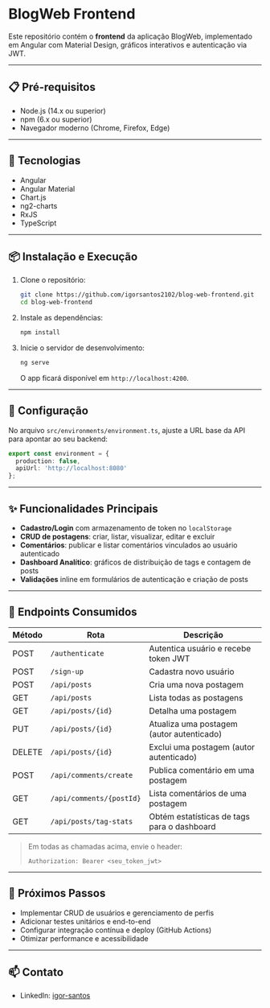 # BlogWeb Frontend

Este repositório contém o **frontend** da aplicação BlogWeb, implementado em Angular com Material Design, gráficos interativos e autenticação via JWT.

---

## 📋 Pré-requisitos

* Node.js (14.x ou superior)
* npm (6.x ou superior)
* Navegador moderno (Chrome, Firefox, Edge)

---

## 🚀 Tecnologias

* Angular
* Angular Material
* Chart.js
* ng2-charts
* RxJS
* TypeScript

---

## 📦 Instalação e Execução

1. Clone o repositório:

   ```bash
   git clone https://github.com/igorsantos2102/blog-web-frontend.git
   cd blog-web-frontend
   ```

2. Instale as dependências:

   ```bash
   npm install
   ```

3. Inicie o servidor de desenvolvimento:

   ```bash
   ng serve
   ```

   O app ficará disponível em `http://localhost:4200`.

---

## 🔧 Configuração

No arquivo `src/environments/environment.ts`, ajuste a URL base da API para apontar ao seu backend:

```ts
export const environment = {
  production: false,
  apiUrl: 'http://localhost:8080'
};
```

---

## ✨ Funcionalidades Principais

* **Cadastro/Login** com armazenamento de token no `localStorage`
* **CRUD de postagens**: criar, listar, visualizar, editar e excluir
* **Comentários**: publicar e listar comentários vinculados ao usuário autenticado
* **Dashboard Analítico**: gráficos de distribuição de tags e contagem de posts
* **Validações** inline em formulários de autenticação e criação de posts

---

## 🔗 Endpoints Consumidos

| Método | Rota                     | Descrição                                   |
| ------ | ------------------------ | ------------------------------------------- |
| POST   | `/authenticate`          | Autentica usuário e recebe token JWT        |
| POST   | `/sign-up`               | Cadastra novo usuário                       |
| POST   | `/api/posts`             | Cria uma nova postagem                      |
| GET    | `/api/posts`             | Lista todas as postagens                    |
| GET    | `/api/posts/{id}`        | Detalha uma postagem                        |
| PUT    | `/api/posts/{id}`        | Atualiza uma postagem (autor autenticado)   |
| DELETE | `/api/posts/{id}`        | Exclui uma postagem (autor autenticado)     |
| POST   | `/api/comments/create`   | Publica comentário em uma postagem          |
| GET    | `/api/comments/{postId}` | Lista comentários de uma postagem           |
| GET    | `/api/posts/tag-stats`   | Obtém estatísticas de tags para o dashboard |

> Em todas as chamadas acima, envie o header:
>
> ```
> Authorization: Bearer <seu_token_jwt>
> ```

---

## 📄 Próximos Passos

* Implementar CRUD de usuários e gerenciamento de perfis
* Adicionar testes unitários e end-to-end
* Configurar integração contínua e deploy (GitHub Actions)
* Otimizar performance e acessibilidade

---

## 📫 Contato

* LinkedIn: [igor-santos](https://www.linkedin.com/in/0-igor-santos)
